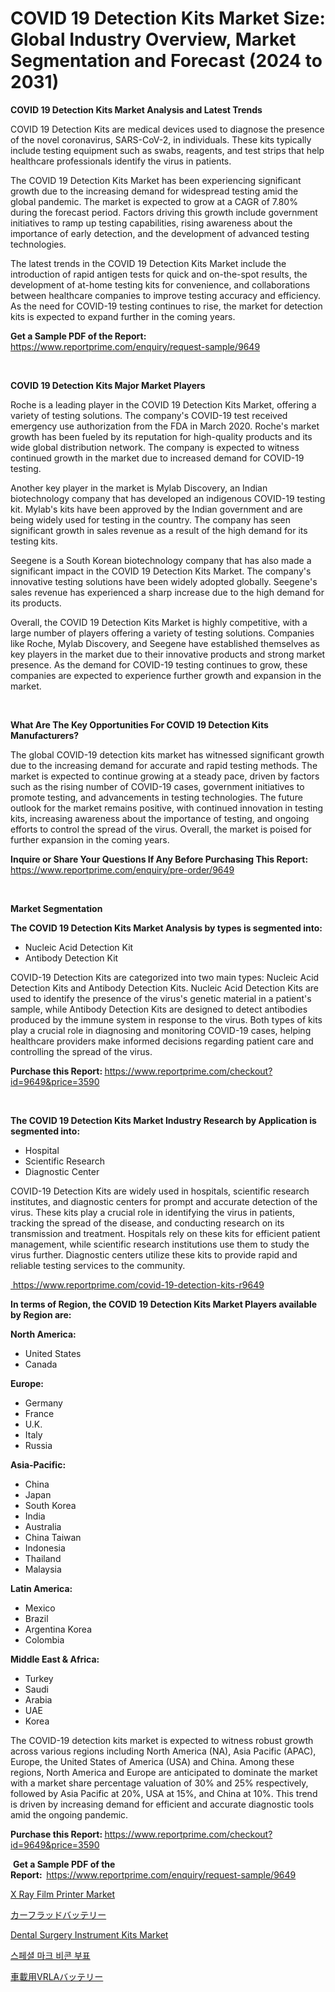 <p><h1>COVID 19 Detection Kits Market Size: Global Industry Overview, Market Segmentation and Forecast (2024 to 2031)</h1></p><p><strong>COVID 19 Detection Kits Market Analysis and Latest Trends</strong></p>
<p><p>COVID 19 Detection Kits are medical devices used to diagnose the presence of the novel coronavirus, SARS-CoV-2, in individuals. These kits typically include testing equipment such as swabs, reagents, and test strips that help healthcare professionals identify the virus in patients.</p><p>The COVID 19 Detection Kits Market has been experiencing significant growth due to the increasing demand for widespread testing amid the global pandemic. The market is expected to grow at a CAGR of 7.80% during the forecast period. Factors driving this growth include government initiatives to ramp up testing capabilities, rising awareness about the importance of early detection, and the development of advanced testing technologies.</p><p>The latest trends in the COVID 19 Detection Kits Market include the introduction of rapid antigen tests for quick and on-the-spot results, the development of at-home testing kits for convenience, and collaborations between healthcare companies to improve testing accuracy and efficiency. As the need for COVID-19 testing continues to rise, the market for detection kits is expected to expand further in the coming years.</p></p>
<p><strong>Get a Sample PDF of the Report:&nbsp;</strong> <a href="https://www.reportprime.com/enquiry/request-sample/9649">https://www.reportprime.com/enquiry/request-sample/9649</a></p>
<p>&nbsp;</p>
<p><strong>COVID 19 Detection Kits Major Market Players</strong></p>
<p><p>Roche is a leading player in the COVID 19 Detection Kits Market, offering a variety of testing solutions. The company's COVID-19 test received emergency use authorization from the FDA in March 2020. Roche's market growth has been fueled by its reputation for high-quality products and its wide global distribution network. The company is expected to witness continued growth in the market due to increased demand for COVID-19 testing.</p><p>Another key player in the market is Mylab Discovery, an Indian biotechnology company that has developed an indigenous COVID-19 testing kit. Mylab's kits have been approved by the Indian government and are being widely used for testing in the country. The company has seen significant growth in sales revenue as a result of the high demand for its testing kits.</p><p>Seegene is a South Korean biotechnology company that has also made a significant impact in the COVID 19 Detection Kits Market. The company's innovative testing solutions have been widely adopted globally. Seegene's sales revenue has experienced a sharp increase due to the high demand for its products.</p><p>Overall, the COVID 19 Detection Kits Market is highly competitive, with a large number of players offering a variety of testing solutions. Companies like Roche, Mylab Discovery, and Seegene have established themselves as key players in the market due to their innovative products and strong market presence. As the demand for COVID-19 testing continues to grow, these companies are expected to experience further growth and expansion in the market.</p></p>
<p>&nbsp;</p>
<p><strong>What Are The Key Opportunities For COVID 19 Detection Kits Manufacturers?</strong></p>
<p><p>The global COVID-19 detection kits market has witnessed significant growth due to the increasing demand for accurate and rapid testing methods. The market is expected to continue growing at a steady pace, driven by factors such as the rising number of COVID-19 cases, government initiatives to promote testing, and advancements in testing technologies. The future outlook for the market remains positive, with continued innovation in testing kits, increasing awareness about the importance of testing, and ongoing efforts to control the spread of the virus. Overall, the market is poised for further expansion in the coming years.</p></p>
<p><strong>Inquire or Share Your Questions If Any Before Purchasing This Report:</strong> <a href="https://www.reportprime.com/enquiry/pre-order/9649">https://www.reportprime.com/enquiry/pre-order/9649</a></p>
<p>&nbsp;</p>
<p><strong>Market Segmentation</strong></p>
<p><strong>The COVID 19 Detection Kits Market Analysis by types is segmented into:</strong></p>
<p><ul><li>Nucleic Acid Detection Kit</li><li>Antibody Detection Kit</li></ul></p>
<p><p>COVID-19 Detection Kits are categorized into two main types: Nucleic Acid Detection Kits and Antibody Detection Kits. Nucleic Acid Detection Kits are used to identify the presence of the virus's genetic material in a patient's sample, while Antibody Detection Kits are designed to detect antibodies produced by the immune system in response to the virus. Both types of kits play a crucial role in diagnosing and monitoring COVID-19 cases, helping healthcare providers make informed decisions regarding patient care and controlling the spread of the virus.</p></p>
<p><strong>Purchase this Report:&nbsp;</strong><a href="https://www.reportprime.com/checkout?id=9649&price=3590">https://www.reportprime.com/checkout?id=9649&price=3590</a></p>
<p>&nbsp;</p>
<p><strong>The COVID 19 Detection Kits Market Industry Research by Application is segmented into:</strong></p>
<p><ul><li>Hospital</li><li>Scientific Research</li><li>Diagnostic Center</li></ul></p>
<p><p>COVID-19 Detection Kits are widely used in hospitals, scientific research institutes, and diagnostic centers for prompt and accurate detection of the virus. These kits play a crucial role in identifying the virus in patients, tracking the spread of the disease, and conducting research on its transmission and treatment. Hospitals rely on these kits for efficient patient management, while scientific research institutions use them to study the virus further. Diagnostic centers utilize these kits to provide rapid and reliable testing services to the community.</p></p>
<p><a href="https://www.reportprime.com/covid-19-detection-kits-r9649">&nbsp;https://www.reportprime.com/covid-19-detection-kits-r9649</a></p>
<p><strong>In terms of Region, the COVID 19 Detection Kits Market Players available by Region are:</strong></p>
<p>
    <p> <strong> North America: </strong>
        <ul>
            <li>United States</li>
            <li>Canada</li>
        </ul>
        </p> 
    <p> <strong> Europe: </strong>
        <ul>
            <li>Germany</li>
            <li>France</li>
            <li>U.K.</li>
            <li>Italy</li>
            <li>Russia</li>
        </ul>
        </p> 
    <p> <strong> Asia-Pacific: </strong>
        <ul>
            <li>China</li>
            <li>Japan</li>
            <li>South Korea</li>
            <li>India</li>
            <li>Australia</li>
            <li>China Taiwan</li>
            <li>Indonesia</li>
            <li>Thailand</li>
            <li>Malaysia</li>
        </ul>
        </p> 
    <p> <strong> Latin America: </strong>
        <ul>
            <li>Mexico</li>
            <li>Brazil</li>
            <li>Argentina Korea</li>
            <li>Colombia</li>
        </ul>
        </p> 
    <p> <strong> Middle East & Africa: </strong>
        <ul>
            <li>Turkey</li>
            <li>Saudi</li>
            <li>Arabia</li>
            <li>UAE</li>
            <li>Korea</li>
        </ul>
    </p>
    </p>
<p><p>The COVID-19 detection kits market is expected to witness robust growth across various regions including North America (NA), Asia Pacific (APAC), Europe, the United States of America (USA) and China. Among these regions, North America and Europe are anticipated to dominate the market with a market share percentage valuation of 30% and 25% respectively, followed by Asia Pacific at 20%, USA at 15%, and China at 10%. This trend is driven by increasing demand for efficient and accurate diagnostic tools amid the ongoing pandemic.</p></p>
<p><strong>Purchase this Report: </strong><a href="https://www.reportprime.com/checkout?id=9649&price=3590">https://www.reportprime.com/checkout?id=9649&price=3590</a></p>
<p>&nbsp;<strong>Get a Sample PDF of the Report:&nbsp;&nbsp;</strong><a href="https://www.reportprime.com/enquiry/request-sample/9649">https://www.reportprime.com/enquiry/request-sample/9649</a></p>
<p><strong></strong></p>
<p><p><a href="https://github.com/derrinmiltonellis35gcl/Market-Research-Report-List-4/blob/main/x-ray-film-printer-market.md">X Ray Film Printer Market</a></p><p><a href="https://github.com/AhmadMann1950/Market-Research-Report-List-2/blob/main/500522285570.md">カーフラッドバッテリー</a></p><p><a href="https://github.com/Sherrillcrooksxa8i18ucf2m/Market-Research-Report-List-4/blob/main/dental-surgery-instrument-kits-market.md">Dental Surgery Instrument Kits Market</a></p><p><a href="https://github.com/tasfiyaj85/Market-Research-Report-List-2/blob/main/1442717106286.md">스페셜 마크 비콘 부표</a></p><p><a href="https://github.com/Alenaieme/Market-Research-Report-List-3/blob/main/480388285569.md">車載用VRLAバッテリー</a></p></p>